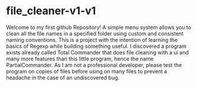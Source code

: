 ﻿# file_cleaner-v1-v1
Welcome to my first github Repository! A simple menu system allows you to clean all the file names in a specified folder using custom and consistent naming conventions. This is a project with the intention of learning the basics of Regexp while building something useful. I discovered a program exists already called Total Commander that does file cleaning with a ui and many more features than this little program, hence the name PartialCommander. As I am not a professional developer, please test the program on copies of files before using on many files to prevent a headache in the case of an undiscovered bug.

